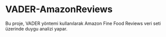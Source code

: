 # VADER-AmazonReviews
Bu proje, VADER yöntemi kullanılarak Amazon Fine Food Reviews veri seti üzerinde duygu analizi yapar.
